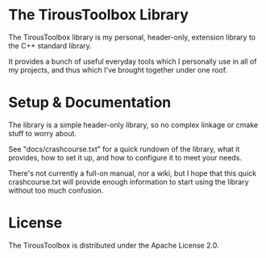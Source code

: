 # The TirousToolbox Library

The TirousToolbox library is my personal, header-only, extension library to the C++ standard library.

It provides a bunch of useful everyday tools which I personally use in all of my projects, and thus which I've brought together under one roof.

# Setup & Documentation

The library is a simple header-only library, so no complex linkage or cmake stuff to worry about.

See "docs/crashcourse.txt" for a quick rundown of the library, what it provides, how to set it up, and how to configure it to meet your needs.

There's not currently a full-on manual, nor a wiki, but I hope that this quick crashcourse.txt will provide enough information to start using the library without too much confusion.

# License

The TirousToolbox is distributed under the Apache License 2.0.
